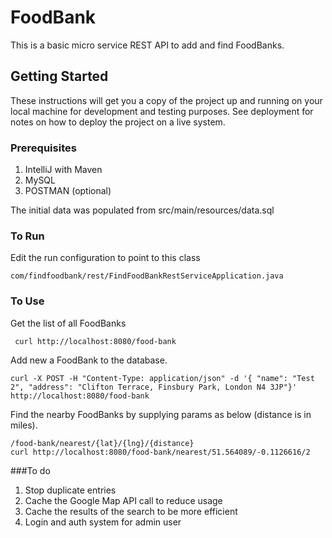 # FoodBank

This is a basic micro service REST API to add and find FoodBanks.
## Getting Started

These instructions will get you a copy of the project up and running on your local machine for development and testing purposes. See deployment for notes on how to deploy the project on a live system.

### Prerequisites

1. IntelliJ with Maven
2. MySQL
3. POSTMAN (optional)

The initial data was populated from src/main/resources/data.sql
### To Run
Edit the run configuration to point to this class 
```
com/findfoodbank/rest/FindFoodBankRestServiceApplication.java 
```
### To Use
Get the list of all FoodBanks
```
 curl http://localhost:8080/food-bank
```
Add new a FoodBank to the database.
```
curl -X POST -H "Content-Type: application/json" -d '{ "name": "Test 2", "address": "Clifton Terrace, Finsbury Park, London N4 3JP"}' http://localhost:8080/food-bank
```
Find the nearby FoodBanks by supplying params as below (distance is in miles).
```
/food-bank/nearest/{lat}/{lng}/{distance}
curl http://localhost:8080/food-bank/nearest/51.564089/-0.1126616/2
```
###To do
1. Stop duplicate entries
2. Cache the Google Map API call to reduce usage
3. Cache the results of the search to be more efficient
4. Login and auth system for admin user 


